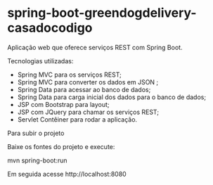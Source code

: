 # spring-boot-greendogdelivery-casadocodigo

Aplicação web que oferece serviços REST com Spring Boot.

Tecnologias utilizadas:

- Spring MVC para os serviços REST;
- Spring MVC para converter os dados em JSON ;
- Spring Data para acessar ao banco de dados;
- Spring Data para carga inicial dos dados para o banco de dados;
- JSP com Bootstrap para layout;
- JSP com JQuery para chamar os serviços REST;
- Servlet Contêiner para rodar a aplicação.

Para subir o projeto

Baixe os fontes do projeto e execute:

mvn spring-boot:run

Em seguida acesse http://localhost:8080

